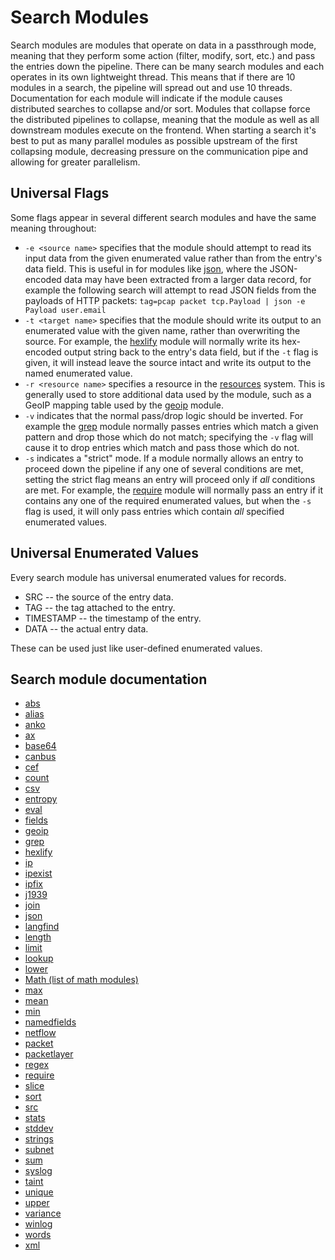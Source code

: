 # Search Modules

Search modules are modules that operate on data in a passthrough mode, meaning that they perform some action (filter, modify, sort, etc.) and pass the entries down the pipeline. There can be many search modules and each operates in its own lightweight thread.  This means that if there are 10 modules in a search, the pipeline will spread out and use 10 threads.  Documentation for each module will indicate if the module causes distributed searches to collapse and/or sort.  Modules that collapse force the distributed pipelines to collapse, meaning that the module as well as all downstream modules execute on the frontend.  When starting a search it's best to put as many parallel modules as possible upstream of the first collapsing module, decreasing pressure on the communication pipe and allowing for greater parallelism.

## Universal Flags

Some flags appear in several different search modules and have the same meaning throughout:

* `-e <source name>` specifies that the module should attempt to read its input data from the given enumerated value rather than from the entry's data field. This is useful in for modules like [json](json/json.md), where the JSON-encoded data may have been extracted from a larger data record, for example the following search will attempt to read JSON fields from the payloads of HTTP packets: `tag=pcap packet tcp.Payload | json -e Payload user.email`
* `-t <target name>` specifies that the module should write its output to an enumerated value with the given name, rather than overwriting the source. For example, the [hexlify](hexlify/hexlify.md) module will normally write its hex-encoded output string back to the entry's data field, but if the `-t` flag is given, it will instead leave the source intact and write its output to the named enumerated value.
* `-r <resource name>` specifies a resource in the [resources](#!resources/resources.md) system. This is generally used to store additional data used by the module, such as a GeoIP mapping table used by the [geoip](geoip/geoip.md) module.
* `-v` indicates that the normal pass/drop logic should be inverted. For example the [grep](grep/grep.md) module normally passes entries which match a given pattern and drop those which do not match; specifying the `-v` flag will cause it to drop entries which match and pass those which do not.
* `-s` indicates a "strict" mode. If a module normally allows an entry to proceed down the pipeline if any one of several conditions are met, setting the strict flag means an entry will proceed only if *all* conditions are met. For example, the [require](require/require.md) module will normally pass an entry if it contains any one of the required enumerated values, but when the `-s` flag is used, it will only pass entries which contain *all* specified enumerated values.

## Universal Enumerated Values

Every search module has universal enumerated values for records.

* SRC -- the source of the entry data.
* TAG -- the tag attached to the entry.
* TIMESTAMP -- the timestamp of the entry.
* DATA -- the actual entry data.

These can be used just like user-defined enumerated values.

## Search module documentation

* [abs](abs/abs.md)
* [alias](alias/alias.md)
* [anko](anko/anko.md)
* [ax](ax/ax.md)
* [base64](base64/base64.md)
* [canbus](canbus/canbus.md)
* [cef](cef/cef.md)
* [count](math/math.md#Count)
* [csv](csv/csv.md)
* [entropy](math/math.md#Entropy)
* [eval](eval/eval.md)
* [fields](fields/fields.md)
* [geoip](geoip/geoip.md)
* [grep](grep/grep.md)
* [hexlify](hexlify/hexlify.md)
* [ip](ip/ip.md)
* [ipexist](ipexist/ipexist.md)
* [ipfix](ipfix/ipfix.md)
* [j1939](j1939/j1939.md)
* [join](join/join.md)
* [json](json/json.md)
* [langfind](langfind/langfind.md)
* [length](length/length.md)
* [limit](limit/limit.md)
* [lookup](lookup/lookup.md)
* [lower](upperlower/upperlower.md)
* [Math (list of math modules)](math/math.md)
* [max](math/math.md#Max)
* [mean](math/math.md#Mean)
* [min](math/math.md#Min)
* [namedfields](namedfields/namedfields.md)
* [netflow](netflow/netflow.md)
* [packet](packet/packet.md)
* [packetlayer](packetlayer/packetlayer.md)
* [regex](regex/regex.md)
* [require](require/require.md)
* [slice](slice/slice.md)
* [sort](sort/sort.md)
* [src](src/src.md)
* [stats](stats/stats.md)
* [stddev](math/math.md#Stddev)
* [strings](strings/strings.md)
* [subnet](subnet/subnet.md)
* [sum](math/math.md#Sum)
* [syslog](syslog/syslog.md)
* [taint](taint/taint.md)
* [unique](math/math.md#Unique)
* [upper](upperlower/upperlower.md)
* [variance](math/math.md#Variance)
* [winlog](winlog/winlog.md)
* [words](words/words.md)
* [xml](xml/xml.md)
